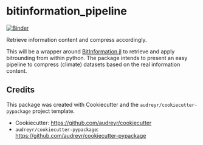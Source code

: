 # bitinformation_pipeline

[![Binder](https://mybinder.org/badge_logo.svg)](https://mybinder.org/v2/gh/observingClouds/bitinformation_pipeline/master)

Retrieve information content and compress accordingly.

This will be a wrapper around [BitInformation.jl](https://github.com/milankl/BitInformation.jl) to retrieve and apply bitrounding from within python.
The package intends to present an easy pipeline to compress (climate) datasets based on the real information content.


Credits
-------

This package was created with Cookiecutter and the `audreyr/cookiecutter-pypackage` project template.

- Cookiecutter: https://github.com/audreyr/cookiecutter
- `audreyr/cookiecutter-pypackage`: https://github.com/audreyr/cookiecutter-pypackage
